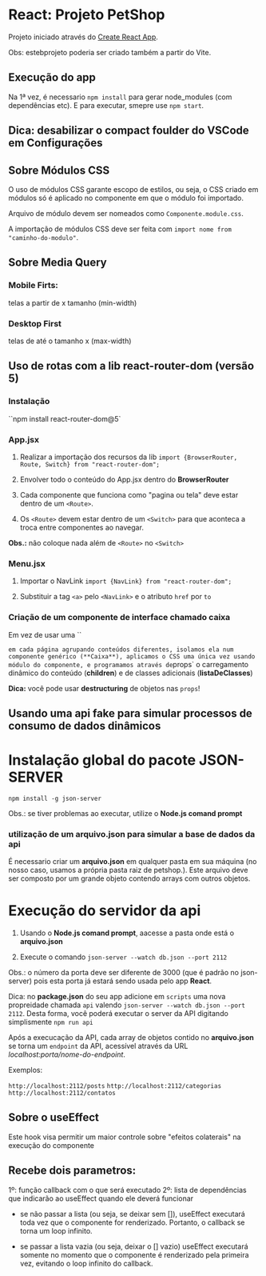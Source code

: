 # React: Projeto PetShop

Projeto iniciado através do [Create React App](https://github.com/facebook/create-react-app).

Obs: estebprojeto poderia ser criado também a partir do Vite.

## Execução do app

Na 1ª vez, é necessario `npm install` para gerar node_modules (com dependências etc).
E para executar, smepre use `npm start`.

## Dica: desabilizar o compact foulder do VSCode em Configurações

## Sobre Módulos CSS

O uso de módulos CSS garante escopo de estilos, ou seja, o CSS criado em módulos só é aplicado no componente em que o módulo foi importado.

Arquivo de módulo devem ser nomeados como `Componente.module.css`.

A importação de módulos CSS deve ser feita com `import nome from "caminho-do-modulo"`.

## Sobre Media Query

### Mobile Firts:

telas a partir de x tamanho (min-width)

### Desktop First

telas de até o tamanho x (max-width)

## Uso de rotas com a lib react-router-dom (versão 5)

### Instalação

``npm install react-router-dom@5`

### App.jsx

1. Realizar a importação dos recursos da lib
   `import {BrowserRouter, Route, Switch} from "react-router-dom";`

2. Envolver todo o conteúdo do App.jsx dentro do **BrowserRouter**

3. Cada componente que funciona como "pagina ou tela" deve estar dentro de um `<Route>`.

4. Os `<Route>` devem estar dentro de um `<Switch>` para que aconteca a troca entre componentes ao navegar.

**Obs.:** não coloque nada além de `<Route>` no `<Switch>`

### Menu.jsx

1. Importar o NavLink
   `import {NavLink} from "react-router-dom";`

2. Substituir a tag `<a>` pelo `<NavLink>` e o atributo `href` por `to`

### Criação de um componente de interface chamado caixa

Em vez de usar uma ``<div>` em cada página agrupando conteúdos diferentes, isolamos ela num componente genérico (**Caixa**), aplicamos o CSS uma única vez usando módulo do componente, e programamos através de `props` o carregamento dinâmico do conteúdo (**children**) e de classes adicionais (**listaDeClasses**)

**Dica:** você pode usar **destructuring** de objetos nas `props`!

## Usando uma api fake para simular processos de consumo de dados dinâmicos

# Instalação global do pacote JSON-SERVER

`npm install -g json-server`

Obs.: se tiver problemas ao executar, utilize o **Node.js comand prompt**

### utilização de um arquivo.json para simular a base de dados da api

É necessario criar um **arquivo.json** em qualquer pasta em sua máquina (no nosso caso, usamos a própria pasta raiz de petshop.). Este arquivo deve ser composto por um grande objeto contendo arrays com outros objetos.

# Execução do servidor da api

1. Usando o **Node.js comand prompt**, aacesse a pasta onde está o **arquivo.json**

2. Execute o comando `json-server --watch db.json --port 2112`

Obs.: o número da porta deve ser diferente de 3000 (que é padrão no json-server) pois esta porta já estará sendo usada pelo app **React**.

Dica: no **package.json** do seu app adicione em `scripts` uma nova propreidade chamada `api` valendo `json-server --watch db.json --port 2112`. Desta forma, você poderá executar o server da API digitando simplismente `npm run api`

Após a execucação da API, cada array de objetos contido no **arquivo.json** se torna um `endpoint` da API, acessível através da URL _localhost:porta/nome-do-endpoint_.

Exemplos:

`http://localhost:2112/posts`
`http://localhost:2112/categorias`
`http://localhost:2112/contatos`

## Sobre o useEffect

Este hook visa permitir um maior controle sobre "efeitos colaterais" na execução do componente

## Recebe dois parametros:

1º: função callback com o que será executado
2º: lista de dependências que indicarão ao useEffect quando ele deverá funcionar

- se não passar a lista (ou seja, se deixar sem []), useEffect executará toda vez que o componente for renderizado. Portanto, o callback se torna um loop infinito.

- se passar a lista vazia (ou seja, deixar o [] vazio) useEffect executará somente no momento que o componente é renderizado pela primeira vez, evitando o loop infinito do callback.
